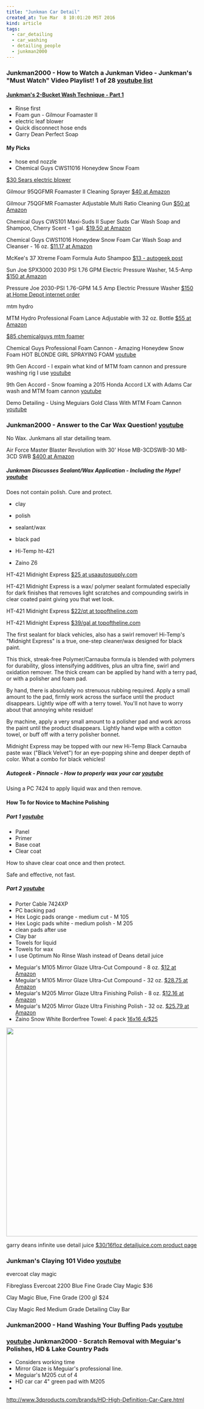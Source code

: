 ```yaml
---
title: "Junkman Car Detail"
created_at: Tue Mar  8 10:01:20 MST 2016
kind: article
tags:
  - car_detailing
  - car_washing
  - detailing_people
  - junkman2000
---
```



### Junkman2000 - How to Watch a Junkman Video - Junkman's "Must Watch" Video Playlist! 1 of 28 <a href="https://www.youtube.com/watch?v=0Tcw8VTtlXM&list=PL2e_x_m8k8qCaSIxaKxZDRjGHmR-CbWJR" target="_blank">youtube list</a>

 


#### <a href="https://www.youtube.com/watch?v=w09r6m6sRCA&list=PL2e_x_m8k8qCaSIxaKxZDRjGHmR-CbWJR&index=2" target="_blank">Junkman's 2-Bucket Wash Technique - Part 1</a>

<ul>
  <li>Rinse first</li>
  <li>Foam gun - Gilmour Foamaster II</li>
  <li>electric leaf blower</li>
  <li>Quick disconnect hose ends</li>
  <li>Garry Dean Perfect Soap</li>
</ul>

#### My Picks

<ul>
  <li>hose end nozzle</li>
  <li>Chemical Guys CWS11016 Honeydew Snow Foam</li>
</ul>


<a href="http://www.sears.com/craftsman-8-amp-electric-blower-sweeper/p-07130382000P?prdNo=4&blockNo=4&blockType=G4" target="_blank">$30 Sears electric blower</a>

Gilmour 95QGFMR Foamaster II Cleaning Sprayer <a href="http://www.amazon.com/Gilmour-95QGFMR-Foamaster-Cleaning-Sprayer/dp/B000Y190WE" target="_blank">$40 at Amazon</a>

Gilmour 75QGFMR Foamaster Adjustable Multi Ratio Cleaning Gun <a href="http://www.amazon.com/Gilmour-75QGFMR-Foamaster-Adjustable-Cleaning/dp/B000XTH1GY/" target="_blank">$50 at Amazon</a>


Chemical Guys CWS101 Maxi-Suds II Super Suds Car Wash Soap and Shampoo, Cherry Scent - 1 gal.  <a href="http://www.amazon.com/Chemical-Guys-CWS101-Maxi-Suds-Shampoo/dp/B003TPW5YM/" target="_blank">$19.50 at Amazon</a>

Chemical Guys CWS11016 Honeydew Snow Foam Car Wash Soap and Cleanser - 16 oz.  <a href="http://www.amazon.com/Chemical-Guys-CWS11016-Honeydew-Cleanser/dp/B009OTK094/" target="_blank">$11.17 at Amazon</a>


McKee's 37 Xtreme Foam Formula Auto Shampoo <a href="http://www.autogeek.net/foam-gun-soap.html" target="_blank">$13 - autogeek post</a>



Sun Joe SPX3000 2030 PSI 1.76 GPM Electric Pressure Washer, 14.5-Amp <a href="http://www.amazon.com/Joe-SPX3000-Electric-Pressure-14-5-Amp/dp/B00CPGMUXW/" target="_blank">$150 at Amazon</a>

Pressure Joe 2030-PSI 1.76-GPM 14.5 Amp Electric Pressure Washer <a href="http://www.homedepot.com/p/Sun-Joe-Pressure-Joe-2030-PSI-1-76-GPM-14-5-Amp-Electric-Pressure-Washer-SPX3000/204202850" target="_blank">$150 at Home Depot internet order</a>


mtm hydro

MTM Hydro Professional Foam Lance Adjustable with 32 oz. Bottle <a href="http://www.amazon.com/Professional-Foam-Lance-Adjustable-Bottle/dp/B004GNZYY4/" target="_blank">$55 at Amazon</a>

<a href="http://www.chemicalguys.com/MTM_Professional_Foam_Cannon_p/eqp_300.htm" target="_blank">$85 chemicalguys mtm foamer</a>

Chemical Guys Professional Foam Cannon - Amazing Honeydew Snow Foam HOT BLONDE GIRL SPRAYING FOAM <a href="https://www.youtube.com/watch?v=BQvvyGoHDkc" target="_blank">youtube</a>


9th Gen Accord - I expain what kind of MTM foam cannon and pressure washing rig I use <a href="https://www.youtube.com/watch?v=SWMoNdtT1Yc" target="_blank">youtube</a>

9th Gen Accord - Snow foaming a 2015 Honda Accord LX with Adams Car wash and MTM foam cannon <a href="https://www.youtube.com/watch?v=-XVly3YYSWw" target="_blank">youtube</a>

Demo Detailing - Using Meguiars Gold Class With MTM Foam Cannon <a href="https://www.youtube.com/watch?v=VeZst9i4_xA" target="_blank">youtube</a>



### Junkman2000 - Answer to the Car Wax Question!  <a href="https://www.youtube.com/watch?v=qSOinuGu7Pk" target="_blank">youtube</a>

No Wax.
Junkmans all star detailing team.

Air Force Master Blaster Revolution with 30' Hose MB-3CDSWB-30 MB-3CD SWB <a href="http://www.amazon.com/JUST-INTRODUCED-Air-Force-Master-Blaster-Revolution-with-30-Hose-MB-3CDSWB-30-MB-3CD-SWB/dp/B00UVUTP2S/" target="_blank">$400 at Amazon</a>


##### Junkman Discusses Sealant/Wax Application - Including the Hype!  <a href="https://www.youtube.com/watch?v=eiIEHn-9qo8&index=22&list=PL2e_x_m8k8qCaSIxaKxZDRjGHmR-CbWJR" target="_blank">youtube</a>

Does not contain polish.
Cure and protect.


* clay
* polish
* sealant/wax
* black pad

* Hi-Temp ht-421
* Zaino Z6

HT-421 Midnight Express <a href="http://www.usaautosupply.com/store/index.php?main_page=product_info&products_id=126" target="_blank">$25 at usaautosupply.com</a>

HT-421 Midnight Express is a wax/ polymer sealant formulated especially
for dark finishes that removes light scratches and compounding swirls
in clear coated paint giving you that wet look.


HT-421 Midnight Express <a href="http://www.topoftheline.com/32ozmidswirr.html" target="_blank">$22/qt at topoftheline.com</a>

HT-421 Midnight Express <a href="http://www.topoftheline.com/32ozmidswirr.html" target="_blank">$39/gal at topoftheline.com</a>

The first sealant for black vehicles, also has a swirl remover! Hi-Temp's
"Midnight Express" is a true, one-step cleaner/wax designed for black
paint.

This thick, streak-free Polymer/Carnauba formula is blended with polymers
for durability, gloss intensifying additives, plus an ultra fine, swirl
and oxidation remover. The thick cream can be applied by hand with a
terry pad, or with a polisher and foam pad.

By hand, there is absolutely no strenuous rubbing required. Apply a small
amount to the pad, firmly work across the surface until the product
disappears. Lightly wipe off with a terry towel. You'll not have to
worry about that annoying white residue!

By machine, apply a very small amount to a polisher pad and work across
the paint until the product disappears. Lightly hand wipe with a cotton
towel, or buff off with a terry polisher bonnet.

Midnight Express may be topped with our new Hi-Temp Black Carnauba
paste wax ("Black Velvet") for an eye-popping shine and deeper depth of
color. What a combo for black vehicles!



##### Autogeek - Pinnacle - How to properly wax your car <a href="https://www.youtube.com/watch?v=YYNegO8ToD4" target="_blank">youtube</a>

Using a PC 7424 to apply liquid wax and then remove.

#### How To for Novice to Machine Polishing

##### Part 1 <a href="https://www.youtube.com/watch?v=KP-eAddv2sk&list=PL2e_x_m8k8qCaSIxaKxZDRjGHmR-CbWJR&index=14" target="_blank">youtube</a>

* Panel
* Primer
* Base coat
* Clear coat

How to shave clear coat once
and then protect.

Safe and effective, not fast.

##### Part 2 <a href="https://www.youtube.com/watch?v=h_0nr6XPEHM&list=PL2e_x_m8k8qCaSIxaKxZDRjGHmR-CbWJR&index=15" target="_blank">youtube</a>

<ul>
<li>Porter Cable 7424XP</li>
<li>PC backing pad</li>
<li>Hex Logic pads orange - medium cut - M 105</li>
<li>Hex Logic pads white - medium polish - M 205</li>
<li>clean pads after use</li>
<li>Clay bar</li>
<li>Towels for liquid</li>
<li>Towels for wax</li>
<li>I use Optimum No Rinse Wash instead of Deans detail juice</li>
</ul>

* Meguiar's M105 Mirror Glaze Ultra-Cut Compound - 8 oz.  <a href="http://www.amazon.com/Meguiars-Mirror-Glaze-Ultra-Cut-Compound/dp/B003LMGDHI/" target="_blank">$12 at Amazon</a>
* Meguiar's M105 Mirror Glaze Ultra-Cut Compound - 32 oz.  <a href="http://www.amazon.com/Meguiars-Mirror-Glaze-Ultra-Cut-Compound/dp/B001O7PNW8/" target="_blank">$28.75 at Amazon</a>
* Meguiar's M205 Mirror Glaze Ultra Finishing Polish - 8 oz. 
<a href="http://www.amazon.com/Meguiars-Mirror-Glaze-Finishing-Polish/dp/B003LMJP4Q/" target="_blank">$12.16 at Amazon</a>
* Meguiar's M205 Mirror Glaze Ultra Finishing Polish - 32 oz.  <a href="http://www.amazon.com/Meguiars-Mirror-Glaze-Finishing-Polish/dp/B001O7PNXC/" target="_blank">$25.79 at Amazon</a>
* Zaino Snow White Borderfree Towel: 4 pack <a href="http://www.zainostore.com/mm5/merchant.mvc?Screen=PROD&Store_Code=Z&Product_Code=Z-SWBFT-4&Category_Code=padstowels" target="_blank">16x16 4/$25</a>

<img src="/assets/images/hex-logic-pad-colors.jpg" width="550px">

garry deans infinite use detail juice <a href="https://www.detailjuice.com/product/infinite-use-detail-juice/" target="_blank">$30/16floz detailjuice.com product page</a>


### Junkman's Claying 101 Video <a href="https://www.youtube.com/watch?v=900rjH-FKHA" target="_blank">youtube</a>

evercoat clay magic

Fibreglass Evercoat 2200 Blue Fine Grade Clay Magic
$36

Clay Magic Blue, Fine Grade (200 g)
$24

Clay Magic Red Medium Grade Detailing Clay Bar


### Junkman2000 - Hand Washing Your Buffing Pads <a href="https://www.youtube.com/watch?v=YTSIf6fqVLI" target="_blank">youtube</a>




### <a href="https://www.youtube.com/watch?v=ZrNJ9ZAK-_M" target="_blank">youtube</a> Junkman2000 - Scratch Removal with Meguiar's Polishes, HD & Lake Country Pads


<ul>
  <li>Considers working time</li>
  <li>Mirror Glaze is Meguiar's professional line.</li>
  <li>Meguiar's M205 cut of 4</li>
  <li>HD car car 4" green pad with M205</li>
  <li></li>
</ul>

http://www.3dproducts.com/brands/HD-High-Definition-Car-Care.html


<!--
html boilerplate
<a href="" target="_blank"></a>
<img src="" width="400px">
<ul>
  <li></li>
</ul>
-->

